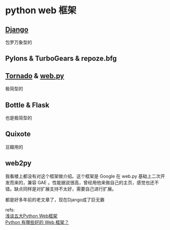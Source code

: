 # python web 框架

## [Django][1]
包罗万象型的
## Pylons & TurboGears & repoze.bfg

## [Tornado][2] & [web.py][3]
极简型的
## Bottle & Flask
也是极简型的
## Quixote
豆瓣用的
## web2py
我看楼上都没有对这个框架做介绍。这个框架是 Google 在 web.py 基础上二次开发而来的，兼容 GAE 。性能据说很高，曾经用他来做自己的主页，感觉也还不错。缺点同样是对扩展支持不太好，需要自己进行扩展。

都是好多年前的老文章了，现在Django成了巨无霸

refs:  
[浅谈五大Python Web框架](http://www.csdn.net/article/2011-02-17/292058)  
[Python 有哪些好的 Web 框架？](https://www.zhihu.com/question/20706333/answer/24927602)  


[1]: http://www.djangoproject.com/
[2]: http://www.tornadoweb.org/
[3]: http://webpy.org/